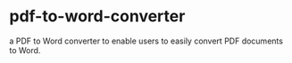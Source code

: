 # pdf-to-word-converter
a PDF to Word converter to enable users to easily convert PDF documents to Word.
